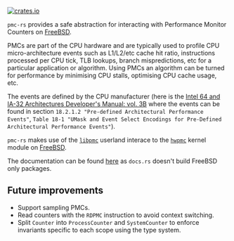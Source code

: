 [![crates.io](https://img.shields.io/crates/v/pmc-rs.svg)](https://crates.io/crates/pmc-rs)

`pmc-rs` provides a safe abstraction for interacting with Performance
Monitor Counters on [FreeBSD].

PMCs are part of the CPU hardware and are typically used to profile CPU
micro-architecture events such as L1/L2/etc cache hit ratio, instructions
processed per CPU tick, TLB lookups, branch mispredictions, etc for a particular
application or algorithm. Using PMCs an algorithm can be turned for performance
by minimising CPU stalls, optimising CPU cache usage, etc.

The events are defined by the CPU manufacturer (here is the [Intel 64 and
IA-32 Architectures Developer's Manual: vol.
3B](https://www.intel.com/content/www/us/en/architecture-and-technology/64-ia-32-architectures-software-developer-vol-3b-part-2-manual.html)
where the events can be found in section `18.2.1.2 "Pre-defined
Architectural Performance Events"`, `Table 18-1 "UMask and Event Select
Encodings for Pre-Defined Architectural Performance Events"`).

`pmc-rs` makes use of the [`libpmc`] userland interace to the [`hwpmc`] kernel
module on [FreeBSD].

The documentation can be found
[here](https://itsallbroken.com/code/docs/pmc-rs/pmc/index.html) as `docs.rs`
doesn't build FreeBSD only packages.

[FreeBSD]: https://www.freebsd.org/
[`hwpmc`]: https://www.freebsd.org/cgi/man.cgi?query=hwpmc
[`libpmc`]: https://www.freebsd.org/cgi/man.cgi?query=pmc

Future improvements
----

* Support sampling PMCs.
* Read counters with the `RDPMC` instruction to avoid context switching.
* Split `Counter` into `ProcessCounter` and `SystemCounter` to enforce invariants specific to each scope using the type system.